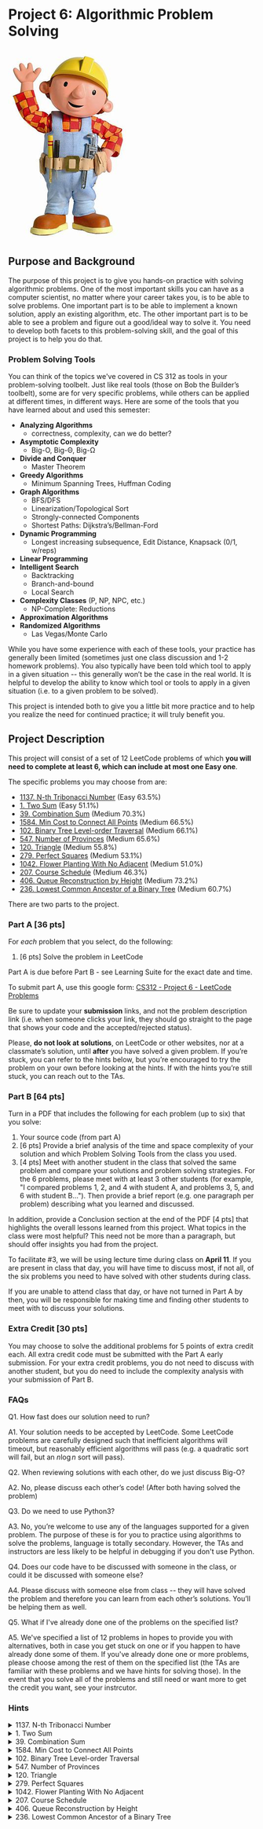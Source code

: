 # Project 6: Algorithmic Problem Solving

![Bob the Builder](./images/bob.jpg)

## Purpose and Background

The purpose of this project is to give you hands-on practice with solving algorithmic problems. One of the most important skills you can have as a computer scientist, no matter where your career takes you, is to be able to solve problems. One important part is to be able to implement a known solution, apply an existing algorithm, etc. The other important part is to be able to see a problem and figure out a good/ideal way to solve it.  You need to develop both facets to this problem-solving skill, and the goal of this project is to help you do that.

### Problem Solving Tools

You can think of the topics we've covered in CS 312 as tools in your problem-solving toolbelt. Just like real tools (those on Bob the Builder’s toolbelt), some are for very specific problems, while others can be applied at different times, in different ways. Here are some of the tools that you have learned about and used this semester:

- **Analyzing Algorithms**
    - correctness, complexity, can we do better?
- **Asymptotic Complexity**
    - Big-O, Big-Θ, Big-Ω
- **Divide and Conquer**
    - Master Theorem
- **Greedy Algorithms**
    - Minimum Spanning Trees, Huffman Coding
- **Graph Algorithms**
    - BFS/DFS
    - Linearization/Topological Sort
    - Strongly-connected Components
    - Shortest Paths: Dijkstra’s/Bellman-Ford
- **Dynamic Programming**
    - Longest increasing  subsequence, Edit Distance, Knapsack (0/1, w/reps)
- **Linear Programming**
- **Intelligent Search**
    - Backtracking
    - Branch-and-bound
    - Local Search
- **Complexity Classes** (P, NP, NPC, etc.)
    - NP-Complete: Reductions
- **Approximation Algorithms**
- **Randomized Algorithms**
    - Las Vegas/Monte Carlo

While you have some experience with each of these tools, your practice has generally been limited (sometimes just one class discussion and 1-2 homework problems). 
You also typically have been told which tool to apply in a given situation -- this generally won’t be the case in the real world. 
It is helpful to develop the ability to know which tool or tools to apply in a given situation (i.e. to a given problem to be solved).

This project is intended both to give you a little bit more practice and to help you realize the need for continued practice; it will truly benefit you. 

## Project Description

This project will consist of a set of 12 LeetCode problems of which **you will need to complete at least 6, which can include at most one Easy one**. 

The specific problems you may choose from are:

- [1137\. N-th Tribonacci Number](https://leetcode.com/problems/n-th-tribonacci-number/) (Easy 63.5%)
- [1\. Two Sum](https://leetcode.com/problems/two-sum/) (Easy 51.1%)
- [39\. Combination Sum](https://leetcode.com/problems/combination-sum/) (Medium 70.3%)
- [1584\. Min Cost to Connect All Points](https://leetcode.com/problems/min-cost-to-connect-all-points/) (Medium 66.5%)
- [102\. Binary Tree Level-order Traversal](https://leetcode.com/problems/binary-tree-level-order-traversal/) (Medium 66.1%)
- [547\. Number of Provinces](https://leetcode.com/problems/number-of-provinces/) (Medium 65.6%)
- [120\. Triangle](https://leetcode.com/problems/triangle/) (Medium 55.8%)
- [279\. Perfect Squares](https://leetcode.com/problems/perfect-squares/) (Medium 53.1%)
- [1042\. Flower Planting With No Adjacent](https://leetcode.com/problems/flower-planting-with-no-adjacent/) (Medium 51.0%)
- [207\. Course Schedule](https://leetcode.com/problems/course-schedule/) (Medium 46.3%)
- [406\. Queue Reconstruction by Height](https://leetcode.com/problems/queue-reconstruction-by-height/) (Medium 73.2%)
- [236\. Lowest Common Ancestor of a Binary Tree](https://leetcode.com/problems/lowest-common-ancestor-of-a-binary-tree/) (Medium 60.7%)

<!-- - [11\. Container with Most Water](https://leetcode.com/problems/container-with-most-water/) (Medium 54.3%) -->

There are two parts to the project.

### Part A [36 pts]

For *each* problem that you select, do the following:

1. [6 pts] Solve the problem in LeetCode

Part A is due before Part B - see Learning Suite for the exact date and time. 

To submit part A, use this google form: [CS312 - Project 6 - LeetCode Problems]([https://forms.gle/XJWGTqaCaMVikzZB6](https://docs.google.com/forms/d/e/1FAIpQLSejgQiUVBvIoMgmteQEnp3X0XyrtfYzf6XlZBncWZHS0hxJGA/viewform?usp=sf_link))

Be sure to update your **submission** links, and not the problem description link (i.e. when someone clicks your link, they should go straight to the page that shows your code and the accepted/rejected status).

Please, **do not look at solutions**, on LeetCode or other websites, nor at a classmate’s solution, until **after** you have solved a given problem. If you’re stuck, you can refer to the hints below, but you’re encouraged to try the problem on your own before looking at the hints. If with the hints you’re still stuck, you can reach out to the TAs.

### Part B [64 pts]

Turn in a PDF that includes the following for each problem (up to six) that you solve:

1. Your source code (from part A)
2. [6 pts] Provide a brief analysis of the time and space complexity of your solution and which Problem Solving Tools from the class you used.
3. [4 pts] Meet with another student in the class that solved the same problem and compare your solutions and problem solving strategies. For the 6 problems, please meet with at least 3 other students (for example, "I compared problems 1, 2, and 4 with student A, and problems 3, 5, and 6 with student B..."). Then provide a brief report (e.g. one paragraph per problem) describing what you learned and discussed.

In addition, provide a Conclusion section at the end of the PDF [4 pts] that highlights the overall lessons learned from this project. What topics in the class were most helpful? This need not be more than a paragraph, but should offer insights you had from the project.

To facilitate #3, we will be using lecture time during class on **April 11**. If you are present in class that day, you will have time to discuss most, if not all, of the six problems you need to have solved with other students during class.

If you are unable to attend class that day, or have not turned in Part A by then, you will be responsible for making time and finding other students to meet with to discuss your solutions.

### Extra Credit [30 pts]

You may choose to solve the additional problems for 5 points of extra credit each. All extra credit code must be submitted with the Part A early submission.  For your extra credit problems, you do not need to discuss with another student, but you do need to include the complexity analysis with your submission of Part B.

### FAQs

Q1.  How fast does our solution need to run?

A1.  Your solution needs to be accepted by LeetCode. Some LeetCode problems are carefully designed such that inefficient algorithms will timeout, but reasonably efficient algorithms will pass (e.g. a quadratic sort will fail, but an $n \log n$ sort will pass).

Q2.  When reviewing solutions with each other, do we just discuss Big-O?

A2.  No, please discuss each other’s code! (After both having solved the problem)

Q3.  Do we need to use Python3?

A3.  No, you’re welcome to use any of the languages supported for a given problem.  The purpose of these is for you to practice using algorithms to solve the problems, language is totally secondary. However, the TAs and instructors are less likely to be helpful in debugging if you don't use Python.

Q4.  Does our code have to be discussed with someone in the class, or could it be discussed with someone else?

A4.  Please discuss with someone else from class -- they will have solved the problem and therefore you can learn from each other’s solutions.  You’ll be helping them as well.

Q5.  What if I've already done one of the problems on the specified list?

A5. We've specified a list of 12 problems in hopes to provide you with alternatives, both in case you get stuck on one or if you happen to have already done some of them.  If you've already done one or more problems, please choose among the rest of them on the specified list (the TAs are familiar with these problems and we have hints for solving those).  In the event that you solve all of the problems and still need or want more to get the credit you want, see your instrcutor.

### Hints

<details>
    <summary>1137. N-th Tribonacci Number</summary>

HINT 1 of 1: Don’t try to solve recursively, instead try dynamic programming.

</details>

<details>
    <summary>1. Two Sum</summary>

HINT 1 of 2: If you are trying to find two elements that sum to a target $T$, and one might be $a$, then the other would have to be $T-a$.

HINT 2 of 2: An $O(n^2)$ solution is possible and LeetCode will accept it.  However, an $O(n)$ solution is also doable and not very difficult.  A hashtable might come in handy, and it can be done either in two passes, or even just one.

</details>

<details>
    <summary>39. Combination Sum</summary>

HINT 1 of 2: At some level, you need to generate/enumerate all of the ways you can create a given sum, using the candidate values provided (with possible duplicates of the candidates).

HINT 2 of 2: For problems that are asking you to make a sum, it sometimes is helpful to keep track of what composes a partial solution and how far from the solution you are (e.g. the target minus the total of what you have so far).

</details>

<details>
    <summary>1584. Min Cost to Connect All Points</summary>

HINT 1 of 2: This is a graph problem: what are the nodes? what are the edge weights? 

HINT 2 of 2: There are many ways to solve this problem—we discussed several in class and in the HW. How might the density of the graph influence your choice of implementation?

</details>

<details>
    <summary>102. Binary Tree Level-order Traversal</summary>

HINT 1 of 1: You need to group all the nodes of a given level. How might you keep track of nodes for a given level? How might you know what level a given node is on?

</details>

<details>
    <summary>547. Number of Provinces</summary>

HINT 1 of 2: This is another problem you can think of as a graph. City connections are undirected edges. 

HINT 2 of 2: What graph property represents a province?

</details>

<details>
    <summary>120. Triangle</summary>

HINT 1 of 1: If you know the minimum path lengths to all elements at one level, does that help you determine the paths for the next level?

</details>

<details>
    <summary>279. Perfect Squares</summary>

HINT 1 of 1: If you have solved the problem for a smaller number, can that solution help you determine the solution for a larger number?

</details>

<details>
    <summary>1042. Flower Planting With No Adjacent</summary>

HINT 1 of 2: This is a graph problem, much like graph coloring. First you need to construct the graph from the paths (edges). 

HINT 2 of 2: Given the limit on number of edges for each node, can you create a scenario where a node cannot be assigned because it would conflict with a neighboring node? Can a greedy approach work for this problem, or do you need something fancier?

</details>

<details>
    <summary>207. Course Schedule</summary>

HINT 1 of 2: It might be helpful to think about this problem as a graph on courses with prerequisite pairs as edges.

HINT 2 of 2: What’s the problematic graph property that would prevent one from completing all the courses and how can you determine whether that’s present?

</details>

<details>
    <summary>406. Queue Reconstruction by Height</summary>

    HINT 1 of 2: Try building your own queue of different heights and computing the associated $k$ values; how do those $k$ change if you shuffle heights in the queue?

    HINT 2 of 2: Consider the relative ordering of a pair of heights. Also consider how inserting a height into the queue might or might not change the $k$ values.

</details>

<details>
    <summary>236. Lowest Common Ancestor of a Binary Tree</summary>

    HINT 1 of 1: Think about the paths from the root to each of the two nodes in question. How do you find those paths, and how do you compare them. For this problem you want to determine the last node that both paths have in common, the one which is furthest from the root.

</details>


<!-- <details>
    <summary>11. Container with Most Water</summary>

    HINT 1 of 2: This can be solved in multiple ways, but one of the most effective is to solve it with a greedy approach/algorithm.

    HINT 2 of 2: Start with the widest container possible and gradually consider slightly smaller ones.  Think about the two possible containers immediately smaller than the largest, can you eliminate either of them as provably smaller?

</details> -->

